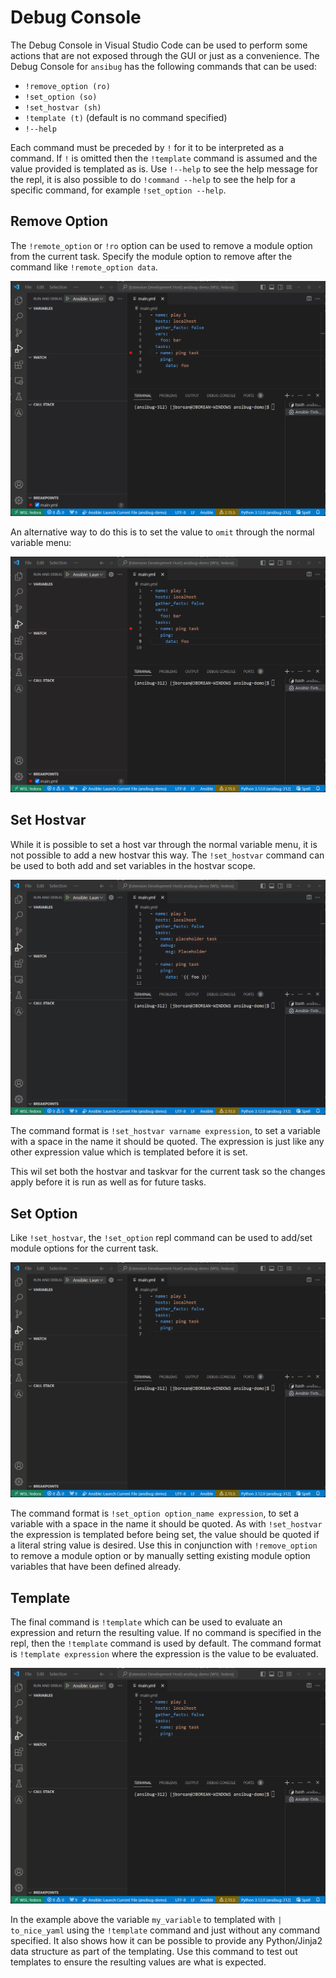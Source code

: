 # Debug Console
The Debug Console in Visual Studio Code can be used to perform some actions that are not exposed through the GUI or just as a convenience.
The Debug Console for `ansibug` has the following commands that can be used:

+ `!remove_option (ro)`
+ `!set_option (so)`
+ `!set_hostvar (sh)`
+ `!template (t)` (default is no command specified)
+ `!--help`

Each command must be preceded by `!` for it to be interpreted as a command.
If `!` is omitted then the `!template` command is assumed and the value provided is templated as is.
Use `!--help` to see the help message for the repl, it is also possible to do `!command --help` to see the help for a specific command, for example `!set_option --help`.

## Remove Option
The `!remote_option` or `!ro` option can be used to remove a module option from the current task.
Specify the module option to remove after the command like `!remote_option data`.

![repl_remove_option](./images/repl_remove_option.gif)

An alternative way to do this is to set the value to `omit` through the normal variable menu:

![set_variable_omit](./images/set_variable_omit.gif)

## Set Hostvar
While it is possible to set a host var through the normal variable menu, it is not possible to add a new hostvar this way.
The `!set_hostvar` command can be used to both add and set variables in the hostvar scope.

![repl_set_hostvar](./images/repl_set_hostvar.gif)

The command format is `!set_hostvar varname expression`, to set a variable with a space in the name it should be quoted.
The expression is just like any other expression value which is templated before it is set.

This wil set both the hostvar and taskvar for the current task so the changes apply before it is run as well as for future tasks.

## Set Option
Like `!set_hostvar`, the `!set_option` repl command can be used to add/set module options for the current task.

![repl_set_option](./images/repl_set_option.gif)

The command format is `!set_option option_name expression`, to set a variable with a space in the name it should be quoted.
As with `!set_hostvar` the expression is templated before being set, the value should be quoted if a literal string value is desired.
Use this in conjunction with `!remove_option` to remove a module option or by manually setting existing module option variables that have been defined already.

## Template
The final command is `!template` which can be used to evaluate an expression and return the resulting value.
If no command is specified in the repl, then the `!template` command is used by default.
The command format is `!template expression` where the expression is the value to be evaluated.

![repl_template](./images/repl_template.gif)

In the example above the variable `my_variable` to templated with `| to_nice_yaml` using the `!template` command and just without any command specified.
It also shows how it can be possible to provide any Python/Jinja2 data structure as part of the templating.
Use this command to test out templates to ensure the resulting values are what is expected.
